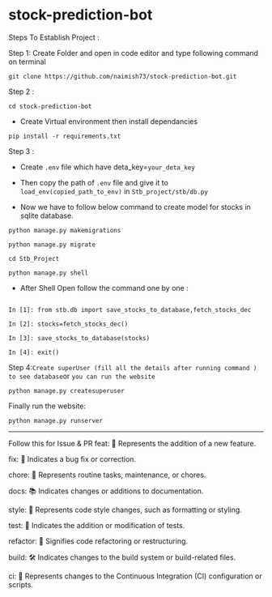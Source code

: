# stock-prediction-bot


Steps To Establish Project :

Step 1: Create Folder and open in code editor and type following command on terminal

```
git clone https://github.com/naimish73/stock-prediction-bot.git
```

Step 2 :
```
cd stock-prediction-bot
```
- Create Virtual environment then install dependancies

```
pip install -r requirements.txt
```

Step 3 :

- Create `.env` file which have deta_key=`your_deta_key` 

- Then copy the path of `.env` file and give it to  `load_env(copied_path_to_env)` in `Stb_project/stb/db.py` 

- Now we have to follow below command to create model for stocks in sqlite database.

```
python manage.py makemigrations

python manage.py migrate
```

```
cd Stb_Project

python manage.py shell

```
- After Shell Open follow the command one by one :

```

In [1]: from stb.db import save_stocks_to_database,fetch_stocks_dec

In [2]: stocks=fetch_stocks_dec()

In [3]: save_stocks_to_database(stocks)

In [4]: exit()
```

Step 4:` Create superUser (fill all the details after running command ) to see database `or `you can run the website`

```
python manage.py createsuperuser

```

Finally run the website:

```
python manage.py runserver
```

---



Follow this for Issue & PR
feat: 🚀 Represents the addition of a new feature.

fix: 🐛 Indicates a bug fix or correction.

chore: 🧹 Represents routine tasks, maintenance, or chores.

docs: 📚 Indicates changes or additions to documentation.

style: 🎨 Represents code style changes, such as formatting or styling.

test: 🧪 Indicates the addition or modification of tests.

refactor: 🔄 Signifies code refactoring or restructuring.

build: 🛠️ Indicates changes to the build system or build-related files.

ci: 🔄 Represents changes to the Continuous Integration (CI) configuration or scripts.
